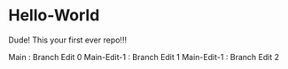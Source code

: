 # Hello-World
Dude! This your first ever repo!!!

Main : Branch Edit 0
Main-Edit-1 : Branch Edit 1
Main-Edit-1 : Branch Edit 2
